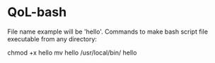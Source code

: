 # QoL-bash
File name example will be 'hello'.
Commands to make bash script file executable from any directory:

chmod +x hello
mv hello /usr/local/bin/
hello
